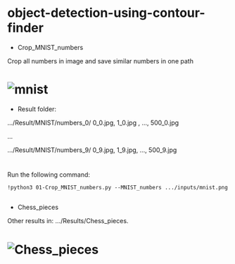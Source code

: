 # object-detection-using-contour-finder

- Crop_MNIST_numbers

Crop all numbers in image and save similar numbers in one path

# ![mnist](https://github.com/n-ebrahimian/object-detection-using-contour_finder/blob/main/01Crop_MNIST_numbers/inputs/mnist.png)

- Result folder:

 .../Result/MNIST/numbers_0/ 0_0.jpg, 1_0.jpg , ..., 500_0.jpg
 
 ...

 .../Result/MNIST/numbers_9/ 0_9.jpg, 1_9.jpg, ..., 500_9.jpg       
                         
#

 Run the following command:

```
!python3 01-Crop_MNIST_numbers.py --MNIST_numbers .../inputs/mnist.png

```

##

- Chess_pieces

Other results in: .../Results/Chess_pieces.

# ![Chess_pieces](https://github.com/n-ebrahimian/object-detection-using-contour_finder/blob/main/02chess_pieces/Results/Chess_pieces/1.jpg)
